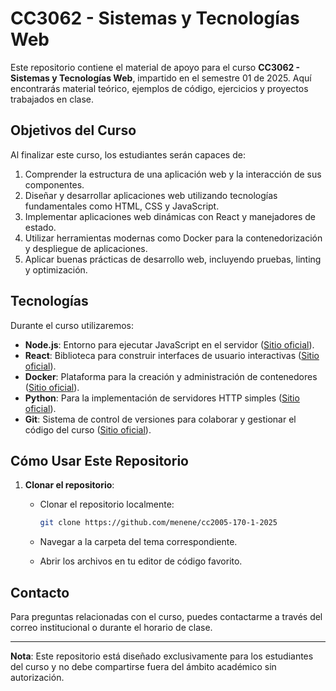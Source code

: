 # CC3062 - Sistemas y Tecnologías Web

Este repositorio contiene el material de apoyo para el curso **CC3062 - Sistemas y Tecnologías Web**, impartido en el semestre 01 de 2025. Aquí encontrarás material teórico, ejemplos de código, ejercicios y proyectos trabajados en clase.

## Objetivos del Curso

Al finalizar este curso, los estudiantes serán capaces de:

1. Comprender la estructura de una aplicación web y la interacción de sus componentes.
2. Diseñar y desarrollar aplicaciones web utilizando tecnologías fundamentales como HTML, CSS y JavaScript.
3. Implementar aplicaciones web dinámicas con React y manejadores de estado.
4. Utilizar herramientas modernas como Docker para la contenedorización y despliegue de aplicaciones.
5. Aplicar buenas prácticas de desarrollo web, incluyendo pruebas, linting y optimización.

## Tecnologías

Durante el curso utilizaremos:

- **Node.js**: Entorno para ejecutar JavaScript en el servidor ([Sitio oficial](https://nodejs.org/)).
- **React**: Biblioteca para construir interfaces de usuario interactivas ([Sitio oficial](https://reactjs.org/)).
- **Docker**: Plataforma para la creación y administración de contenedores ([Sitio oficial](https://www.docker.com/)).
- **Python**: Para la implementación de servidores HTTP simples ([Sitio oficial](https://python.org/)).
- **Git**: Sistema de control de versiones para colaborar y gestionar el código del curso ([Sitio oficial](https://git-scm.com/)).


## Cómo Usar Este Repositorio

1. **Clonar el repositorio**:
   - Clonar el repositorio localmente:

     ```bash
     git clone https://github.com/menene/cc2005-170-1-2025
     ```
   - Navegar a la carpeta del tema correspondiente.
   - Abrir los archivos en tu editor de código favorito.


## Contacto

Para preguntas relacionadas con el curso, puedes contactarme a través del correo institucional o durante el horario de clase.

---

**Nota**: Este repositorio está diseñado exclusivamente para los estudiantes del curso y no debe compartirse fuera del ámbito académico sin autorización.
